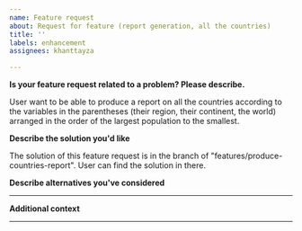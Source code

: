 ```yaml
---
name: Feature request
about: Request for feature (report generation, all the countries)
title: ''
labels: enhancement
assignees: khanttayza 

---
```

**Is your feature request related to a problem? Please describe.**

User want to be able to produce a report on all the countries according to the variables in the parentheses (their region, their continent, the world) arranged in the order of the largest population to the smallest.

**Describe the solution you'd like**

The solution of this feature request is in the branch of "features/produce-countries-report". User can find the solution in there.

**Describe alternatives you've considered**

---

**Additional context**


---
